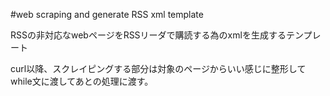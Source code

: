 
#web scraping and generate RSS xml template

RSSの非対応なwebページをRSSリーダで購読する為のxmlを生成するテンプレート

curl以降、スクレイピングする部分は対象のページからいい感じに整形してwhile文に渡してあとの処理に渡す。




